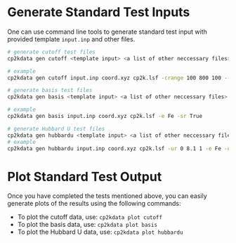 # Generate Standard Test Inputs
One can use command line tools to generate standard test input with provided template `input.inp` and other files.
```bash
# generate cutoff test files
cp2kdata gen cutoff <template input> <a list of other neccessary files> -crange <cutoff range: min, max, step> --scf_converge <whether scf converge>

# example
cp2kdata gen cutoff input.inp coord.xyz cp2k.lsf -crange 100 800 100 --scf_converge True

# generate basis test files
cp2kdata gen basis <template input> <a list of other neccessary files> -e <test element> -sr <whether test short range basis>

# example
cp2kdata gen basis input.inp coord.xyz cp2k.lsf -e Fe -sr True

# generate Hubbard U test files
cp2kdata gen hubbardu <template input> <a list of other neccessary files> -ur u <test value: min, max, step> -e <test element> -orb <test orbital>
# example
cp2kdata gen hubbardu input.inp coord.xyz cp2k.lsf -ur 0 8.1 1 -e Fe -orb d
```
# Plot Standard Test Output
Once you have completed the tests mentioned above, you can easily generate plots of the results using the following commands:

- To plot the cutoff data, use: `cp2kdata plot cutoff`
- To plot the basis data, use: `cp2kdata plot basis`
- To plot the Hubbard U data, use: `cp2kdata plot hubbardu`